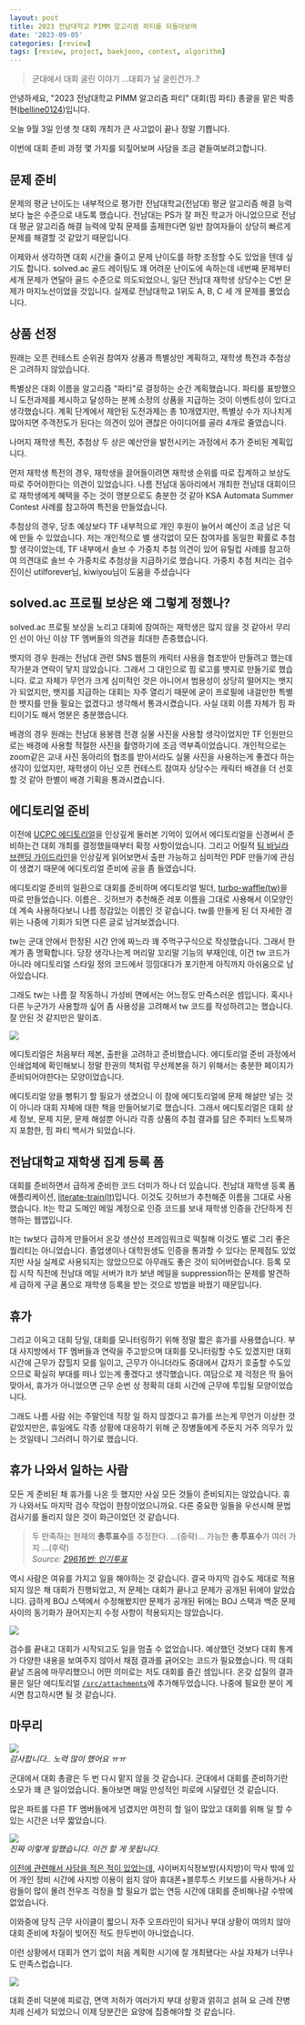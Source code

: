```yaml
---
layout: post
title: 2023 전남대학교 PIMM 알고리즘 파티를 되돌아보며
date: '2023-09-05'
categories: [review]
tags: [review, project, baekjoon, contest, algorithm]
---
```


> 군대에서 대회 굴린 이야기 ...대회가 날 굴린건가..?

안녕하세요, "2023 전남대학교 PIMM 알고리즘 파티" 대회(핌 파티) 총괄을 맡은 박종현([belline0124](https://www.acmicpc.net/user/belline0124))입니다.

오늘 9월 3일 인생 첫 대회 개최가 큰 사고없이 끝나 정말 기쁩니다.

이번에 대회 준비 과정 몇 가지를 되짚어보며 사담을 조금 곁들여보려고합니다.

## 문제 준비

문제의 평균 난이도는 내부적으로 평가한 전남대학교(전남대) 평균 알고리즘 해결 능력보다 높은 수준으로 내도록 했습니다. 전남대는 PS가 잘 퍼진 학교가 아니었으므로 전남대 평균 알고리즘 해결 능력에 맞춰 문제를 출제한다면 일반 참여자들이 상당히 빠르게 문제를 해결할 것 같았기 때문입니다.

이제와서 생각하면 대회 시간을 줄이고 문제 난이도를 하향 조정할 수도 있었을 텐데 싶기도 합니다. solved.ac 골드 레이팅도 꽤 어려운 난이도에 속하는데 네번째 문제부터 세개 문제가 연달아 골드 수준으로 의도되었으니, 일단 전남대 재학생 상당수는 C번 문제가 마지노선이었을 것입니다. 실제로 전남대학교 1위도 A, B, C 세 개 문제를 풀었습니다.  

## 상품 선정

원래는 오픈 컨테스트 순위권 참여자 상품과 특별상만 계획하고, 재학생 특전과 추첨상은 고려하지 않았습니다.

특별상은 대회 이름을 알고리즘 "파티"로 결정하는 순간 계획했습니다. 파티를 표방했으니 도전과제를 제시하고 달성하는 분께 소정의 상품을 지급하는 것이 이벤트성이 있다고 생각했습니다. 계획 단계에서 제안된 도전과제는 총 10개였지만, 특별상 수가 지나치게 많아지면 주객전도가 된다는 의견이 있어 괜찮은 아이디어를 골라 4개로 줄였습니다.

나머지 재학생 특전, 추첨상 두 상은 예산안을 발전시키는 과정에서 추가 준비된 계획입니다.

먼저 재학생 특전의 경우, 재학생을 끌어들이려면 재학생 순위를 따로 집계하고 보상도 따로 주어야한다는 의견이 있었습니다. 나름 전남대 동아리에서 개최한 전남대 대회이므로 재학생에게 혜택을 주는 것이 명분으로도 충분한 것 같아 KSA Automata Summer Contest 사례를 참고하여 특전을 만들었습니다.

추첨상의 경우, 당초 예상보다 TF 내부적으로 개인 후원이 늘어서 예산이 조금 남은 덕에 만들 수 있었습니다. 저는 개인적으로 별 생각없이 모든 참여자를 동일한 확률로 추첨할 생각이었는데, TF 내부에서 솔브 수 가중치 추첨 의견이 있어 유틸컵 사례를 참고하여 의견대로 솔브 수 가중치로 추첨상을 지급하기로 했습니다. 가중치 추첨 처리는 검수진이신 utilforever님, kiwiyou님이 도움을 주셨습니다

## solved.ac 프로필 보상은 왜 그렇게 정했나?

solved.ac 프로필 보상을 노리고 대회에 참여하는 재학생은 많지 않을 것 같아서 무리인 선이 아닌 이상 TF 멤버들의 의견을 최대한 존중했습니다.

뱃지의 경우 원래는 전남대 관련 SNS 웹툰의 캐릭터 사용을 협조받아 만들려고 했는데 작가분과 연락이 닿지 않았습니다. 그래서 그 대인으로 핌 로고를 뱃지로 만들기로 했습니다. 로고 자체가 무언가 크게 심미적인 것은 아니어서 범용성이 상당히 떨어지는 뱃지가 되었지만, 뱃지를 지급하는 대회는 자주 열리기 때문에 굳이 프로필에 내걸만한 특별한 뱃지를 만들 필요는 없겠다고 생각해서 통과시켰습니다. 사실 대회 이름 자체가 핌 파티이기도 해서 명분은 충분했습니다.

배경의 경우 원래는 전남대 용봉캠 전경 실물 사진을 사용할 생각이었지만 TF 인원만으로는 배경에 사용할 적절한 사진을 촬영하기에 조금 역부족이었습니다. 개인적으로는 zoom같은 교내 사진 동아리의 협조를 받아서라도 실물 사진을 사용하는게 좋겠다 하는 생각이 있었지만, 재학생이 아닌 오픈 컨테스트 참여자 상당수는 캐릭터 배경을 더 선호할 것 같아 한별이 배경 기획을 통과시켰습니다.

## 에디토리얼 준비

이전에 [UCPC 에디토리얼](https://github.com/ucpcc/2020-solutions-theme)을 인상깊게 둘러본 기억이 있어서 에디토리얼을 신경써서 준비하는건 대회 개최를 결정했을때부터 확정 사항이었습니다. 그리고 어릴적 [팀 바닐라 브랜딩 가이드라인](https://v.anil.la/about/)을 인상깊게 읽어보면서 출판 가능하고 심미적인 PDF 만들기에 관심이 생겼기 때문에 에디토리얼 준비에 공을 좀 들였습니다.

에디토리얼 준비의 일환으로 대회를 준비하며 에디토리얼 빌더, [turbo-waffle(tw)](https://github.com/ShapeLayer/turbo-waffle)을 따로 만들었습니다. 이름은.. 깃허브가 추천해준 레포 이름을 그대로 사용해서 이모양인데 계속 사용하다보니 나름 정감있는 이름인 것 같습니다. tw를 만들게 된 더 자세한 경위는 나중에 기회가 되면 다른 글로 남겨보겠습니다.

tw는 군대 안에서 한정된 시간 안에 짜느라 꽤 주먹구구식으로 작성했습니다. 그래서 한계가 좀 명확합니다. 당장 생각나는게 머리말 꼬리말 기능의 부재인데, 이건 tw 코드가 아니라 에디토리얼 스타일 정의 코드에서 낑낑대다가 포기한게 아직까지 아쉬움으로 남아있습니다.

그래도 tw는 나름 잘 작동하니 가성비 면에서는 어느정도 만즉스러운 셈입니다. 혹시나 다른 누군가가 사용할까 싶어 좀 사용성을 고려해서 tw 코드를 작성하려고는 했습니다. 잘 안된 것 같지만은 말이죠.


![](/static/posts/2023-09-05-rewinding-2023-pimm-party/IMG_3204.jpg)  

에디토리얼은 처음부터 제본, 출판을 고려하고 준비했습니다. 에디토리얼 준비 과정에서 인쇄업체에 확인해보니 정말 한권의 책처럼 무선제본을 하기 위해서는 충분한 페이지가 준비되어야한다는 모양이었습니다.  

에디토리얼 양을 뻥튀기 할 필요가 생겼으니 이 참에 에디토리얼에 문제 해설만 넣는 것이 아니라 대회 자체에 대한 책을 만들어보기로 했습니다. 그래서 에디토리얼은 대회 상세 정보, 문제 지문, 문제 해설뿐 아니라 각종 상품의 추첨 결과를 담은 주피터 노트북까지 포함한, 핌 파티 백서가 되었습니다.

## 전남대학교 재학생 집계 등록 폼

대회를 준비하면서 급하게 준비한 코드 더미가 하나 더 있습니다. 전남대 재학생 등록 폼 애플리케이션, [literate-train(lt)](https://github.com/ShapeLayer/literate-train)입니다. 이것도 깃허브가 추천해준 이름을 그대로 사용했습니다. lt는 학교 도메인 메일 계정으로 인증 코드를 보내 재학생 인증을 간단하게 진행하는 웹앱입니다.

lt는 tw보다 급하게 만들어서 온갖 생산성 프레임워크로 떡칠해 이것도 별로 그리 좋은 퀄리티는 아니었습니다. 졸업생이나 대학원생도 인증을 통과할 수 있다는 문제점도 있었지만 사실 실제로 사용되지는 않았으므로 아무래도 좋은 것이 되어버렸습니다. 등록 모집 시작 직전에 전남대 메일 서버가 lt가 보낸 메일을 suppression하는 문제를 발견하세 급하게 구글 폼으로 재학생 등록을 받는 것으로 방법을 바꿨기 때문입니다.

## 휴가

그리고 이윽고 대회 당일, 대회를 모니터링하기 위해 정말 짧은 휴가를 사용했습니다. 부대 사지방에서 TF 멤버들과 연락을 주고받으며 대회를 모니터링할 수도 있겠지만 대회 시간에 근무가 잡힐지 모를 일이고, 근무가 아니더라도 중대에서 갑자기 호출할 수도있으므로 확실히 부대를 떠나 있는게 좋겠다고 생각했습니다. 여담으로 제 걱정은 딱 들어맞아서, 휴가가 아니었으면 근무 순번 상 정확히 대회 시간에 근무에 투입될 모양이었습니다.

그래도 나름 사람 쉬는 주말인데 직장 일 하지 않겠다고 휴가를 쓰는게 무언가 이상한 것 같았지만은, 휴일에도 각종 상황에 대응하기 위해 군 장병들에게 주둔지 거주 의무가 있는 것일테니 그러려니 하기로 했습니다.

## 휴가 나와서 일하는 사람

모든 게 준비된 채 휴가를 나온 듯 했지만 사실 모든 것들이 준비되지는 않았습니다. 휴가 나와서도 마지막 검수 작업이 한창이었으니까요. 다른 중요한 일들을 우선시해 문법 검사기를 돌리지 않은 것이 화근이었던 것 같습니다.  

> 두 만족하는 현재의 **총투표수**를 추정한다. ...(중략)... 가능한 **총 투표수**가 여러 가지 ...(후략)  
> _Source: [29616번: 인기투표](https://www.acmicpc.net/problem/29616)_

역시 사람은 여유를 가지고 일을 해야하는 것 같습니다. 결국 마지막 검수도 제대로 적용되지 않은 채 대회가 진행되었고, 저 문제는 대회가 끝나고 문제가 공개된 뒤에야 알았습니다. 급하게 BOJ 스택에서 수정해봤지만 문제가 공개된 뒤에는 BOJ 스택과 백준 문제 사이의 동기화가 끊어지는지 수정 사항이 적용되지는 않았습니다.

![](/static/posts/2023-09-05-rewinding-2023-pimm-party/스크린샷%202023-09-05%20234453.png)

검수를 끝내고 대회가 시작되고도 일을 멈출 수 없었습니다. 예상했던 것보다 대회 통계가 다양한 내용을 보여주지 않아서 채점 결과를 긁어오는 코드가 필요했습니다. 딱 대회 끝날 즈음에 마무리했으니 어떤 의미로는 저도 대회를 즐긴 셈입니다. 온갖 삽질의 결과물은 일단 에디토리얼 [`/src/attachments`](https://github.com/PIMM-DEV/2023-algorithm-party-editorial/tree/main/src/attachments/scrap_invocations)에 추가해두었습니다. 나중에 필요한 분이 계시면 참고하시면 될 것 같습니다.  

## 마무리

![](/static/posts/2023-09-05-rewinding-2023-pimm-party/스크린샷%202023-09-06%20000101.png)  
_감사합니다.. 노력 많이 했어요 ㅠㅠ_

군대에서 대회 총괄은 두 번 다시 맡지 않을 것 같습니다. 군대에서 대회를 준비하기란 소모가 꽤 큰 일이었습니다. 돌아보면 매일 만성적인 피로에 시달렸던 것 같습니다.

많은 파트를 다른 TF 멤버들에게 넘겼지만 여전히 할 일이 많았고 대회를 위해 일 할 수 있는 시간은 너무 짧았습니다.  

![](/static/posts/2023-09-05-rewinding-2023-pimm-party/KakaoTalk_20230904_002703361.jpg)  
_진짜 이렇게 일했습니다. 이건 할 게 못됩니다._

[이전에 관련해서 사담을 적은 적이 있었는데,](https://blog.jonghyeon.me/posts/2023-04-19-programming-in-roka/) 사이버지식정보방(사지방)이 막사 밖에 있어 개인 정비 시간에 사지방 이용이 쉽지 않아 휴대폰+블루투스 키보드를 사용하거나 사람들이 많이 몰려 전우조 걱정을 할 필요가 없는 연등 시간에 대회를 준비해나갈 수밖에 없었습니다.

이와중에 당직 근무 사이클이 짧으니 자주 오프라인이 되거나 부대 상황이 여의치 않아 대회 준비에 차질이 빚어진 적도 한두번이 아니었습니다.

이런 상황에서 대회가 연기 없이 처음 계획한 시기에 잘 개최됐다는 사실 자체가 너무나도 만족스럽습니다.

![](/static/posts/2023-09-05-rewinding-2023-pimm-party/IMG_3064.jpeg)  

대회 준비 덕분에 피로감, 면역 저하가 여러가지 부대 상황과 얽히고 섥혀 요 근레 잔병치레 신세가 되었으니 이제 당분간은 요양에 집중해야할 것 같습니다.  
